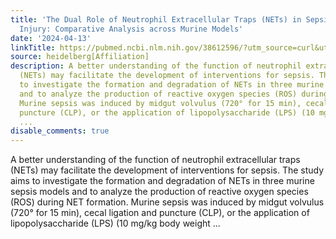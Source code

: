 ```yaml
---
title: 'The Dual Role of Neutrophil Extracellular Traps (NETs) in Sepsis and Ischemia-Reperfusion
  Injury: Comparative Analysis across Murine Models'
date: '2024-04-13'
linkTitle: https://pubmed.ncbi.nlm.nih.gov/38612596/?utm_source=curl&utm_medium=rss&utm_campaign=pubmed-2&utm_content=1FakS-2QOkCT8HsMOQP1bCRQ4YzyumYOmxmF0moLsQ3dFB1E9V&fc=20220326224207&ff=20240413180704&v=2.18.0.post9+e462414
source: heidelberg[Affiliation]
description: A better understanding of the function of neutrophil extracellular traps
  (NETs) may facilitate the development of interventions for sepsis. The study aims
  to investigate the formation and degradation of NETs in three murine sepsis models
  and to analyze the production of reactive oxygen species (ROS) during NET formation.
  Murine sepsis was induced by midgut volvulus (720° for 15 min), cecal ligation and
  puncture (CLP), or the application of lipopolysaccharide (LPS) (10 mg/kg body weight
  ...
disable_comments: true
---
```

A better understanding of the function of neutrophil extracellular traps (NETs) may facilitate the development of interventions for sepsis. The study aims to investigate the formation and degradation of NETs in three murine sepsis models and to analyze the production of reactive oxygen species (ROS) during NET formation. Murine sepsis was induced by midgut volvulus (720° for 15 min), cecal ligation and puncture (CLP), or the application of lipopolysaccharide (LPS) (10 mg/kg body weight ...